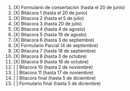 1. [X] Formulario de consertación (hasta el 20 de junio)
2. [X] Bitácora 1 (hasta el  20 de junio)
3. [X] Bitacora 2 (hasta el 5 de julio)
4. [X] Bitacora 3 (hasta 20 de julio)
5. [X] Bitacora 4 (hasta 4 de agosto)
6. [X] Bitacora 5 (hasta 19 de agosto)
7. [X] Bitacora 6 (hasta 3 de septiembre)
8. [X] Formulario Parcial (4 de septiembre)
9. [X] Bitacora 7 (hasta 18 de septiembre)
1. [X] Bitacora 8 (hasta 3 de octubre)
1. [X] Bitacora 9 (hasta 18 de octubre)
1. [ ] Bitacora 10 (hasta 2 de noviembre)
1. [ ] Bitacora 11 (hasta 17 de noviembre)
1. [ ] Bitacora final (hasta 5 de diciembre)
1. [ ] Formulario final (hasta 5 de diciembre)
